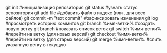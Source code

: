 git init #инициализация репозитория
git status #узнать статус репозитория
git add file #добавить файл в индекс (или . для всех файлов)
git commit -m "text commit" #зафиксировать изменения
git log #просмотреть историю коммитов
git branch %имя-ветки% #создать новую ветку
git branch #показать список веток
git switch %имя-ветки% #перейти на ветку (для новых версий)
git checkout %имя-ветки% #перейти на ветку (для старых версий)
git merge %имя-ветки%. #слить указанную ветку в текущую

